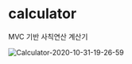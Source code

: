 # calculator
MVC 기반 사칙연산 계산기

![Calculator-2020-10-31-19-26-59](https://user-images.githubusercontent.com/50787869/97777199-f942d480-1bb1-11eb-86e2-061761f91936.gif)
